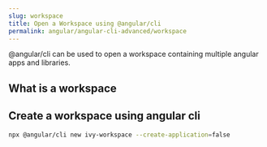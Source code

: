 ```yaml
---
slug: workspace
title: Open a Workspace using @angular/cli
permalink: angular/angular-cli-advanced/workspace
---
```


@angular/cli can be used to open a workspace containing multiple angular apps and libraries.

## What is a workspace

## Create a workspace using angular cli

```bash
npx @angular/cli new ivy-workspace --create-application=false
```

